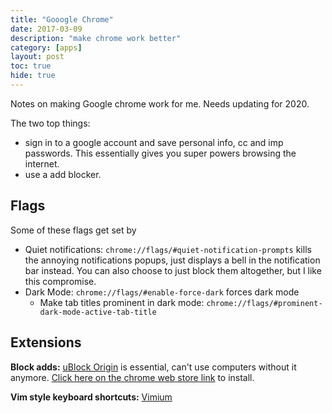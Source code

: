 ```yaml
---
title: "Gooogle Chrome"
date: 2017-03-09
description: "make chrome work better"
category: [apps]
layout: post
toc: true
hide: true
---
```


Notes on making Google chrome work for me. Needs updating for 2020.

The two top things:

- sign in to a google account and save personal info, cc and imp passwords. This essentially gives you super powers browsing the internet. 
- use a add blocker.

## Flags

Some of these flags get set by 

- Quiet notifications: `chrome://flags/#quiet-notification-prompts` kills the annoying notifications popups, just displays a bell in the notification bar instead. You can also choose to just block them altogether, but I like this compromise.
- Dark Mode: `chrome://flags/#enable-force-dark` forces dark mode
    - Make tab titles prominent in dark mode: `chrome://flags/#prominent-dark-mode-active-tab-title`

## Extensions

**Block adds:** [uBlock Origin](https://github.com/gorhill/uBlock) is essential, can't use computers without it anymore. [Click here on the chrome web store link](https://chrome.google.com/webstore/detail/ublock-origin/cjpalhdlnbpafiamejdnhcphjbkeiagm) to install.

**Vim style keyboard shortcuts:** [Vimium](https://vimium.github.io/) 